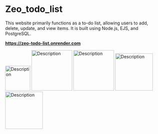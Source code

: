 # Zeo_todo_list
This website primarily functions as a to-do list, allowing users to add, delete, update, and view items. It is built using Node.js, EJS, and PostgreSQL.
 
<strong style="font-weight:bold; display:block; width:100%;">https://zeo-todo-list.onrender.com</strong>


<div style=" disply:flex; justify-content: center; margin: 0 auto">
<img src="HTML5_logo_and_wordmark.svg.png" alt="Description" width="80px" >
<img src="CSS-Logo.png" alt="Description" width="130px" >
<img src="JavaScript-Logo-2048x1280.png" alt="Description" width="130px" >
 <img src="node_js.png" alt="Description" width="120px" >
  <img src="postgres.png" alt="Description" width="120px" >
</div>
 
